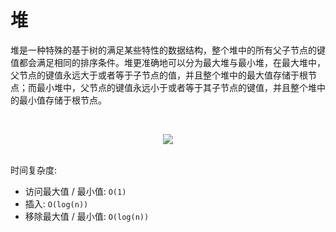 # 堆

堆是一种特殊的基于树的满足某些特性的数据结构，整个堆中的所有父子节点的键值都会满足相同的排序条件。堆更准确地可以分为最大堆与最小堆，在最大堆中，父节点的键值永远大于或者等于子节点的值，并且整个堆中的最大值存储于根节点；而最小堆中，父节点的键值永远小于或者等于其子节点的键值，并且整个堆中的最小值存储于根节点。

<br><div align="center"><img src="https://raw.githubusercontent.com/dunwu/images/master/images/data-structure/heap/heap.png"/></div><br>

时间复杂度:

- 访问最大值 / 最小值: `O(1)`
- 插入: `O(log(n))`
- 移除最大值 / 最小值: `O(log(n))`

